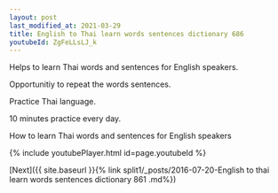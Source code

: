 ```yaml
---
layout: post
last_modified_at: 2021-03-29
title: English to Thai learn words sentences dictionary 686 
youtubeId: ZgFeLLsLJ_k
---
```

 
 
Helps to learn Thai words and sentences for English speakers.

Opportunitiy to repeat the words sentences. 

Practice Thai language. 
 
10 minutes practice every day. 
 
How to learn Thai words and sentences for English speakers 
 
{% include youtubePlayer.html id=page.youtubeId %}
 
 
[Next]({{ site.baseurl }}{% link  split1/_posts/2016-07-20-English to thai learn words sentences dictionary 861 .md%})
 
